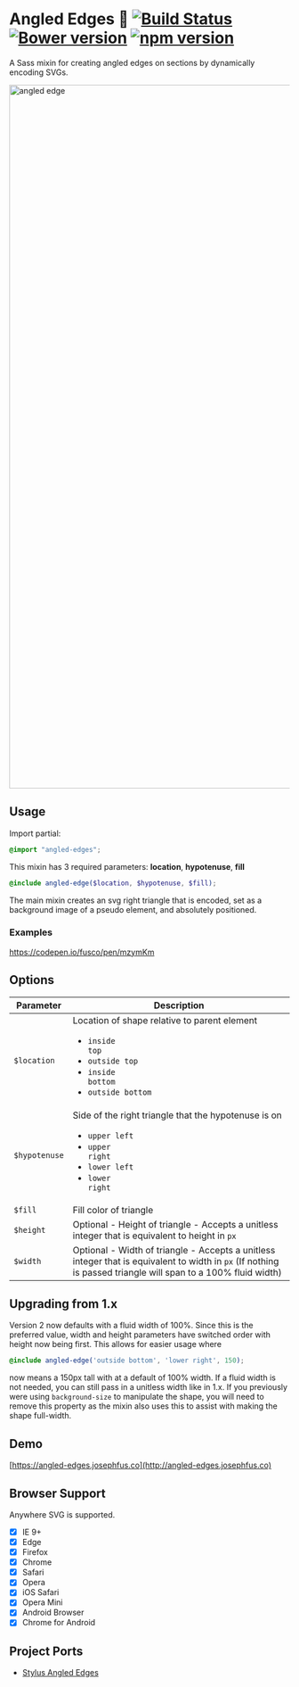 # Angled Edges :triangular_ruler: [![Build Status](https://travis-ci.org/josephfusco/angled-edges.svg?branch=master)](https://travis-ci.org/josephfusco/angled-edges) [![Bower version](https://badge.fury.io/bo/angled-edges.svg)](https://badge.fury.io/bo/angled-edges) [![npm version](https://badge.fury.io/js/angled-edges.svg)](https://badge.fury.io/js/angled-edges)

A Sass mixin for creating angled edges on sections by dynamically encoding SVGs.

<img width="1262" alt="angled edge" src="https://cloud.githubusercontent.com/assets/6676674/16118929/33700404-33a7-11e6-8e94-a9ace624a41a.png">

## Usage

Import partial:
```scss
@import "angled-edges";
```

This mixin has 3 required parameters: **location**, **hypotenuse**, **fill**
```scss
@include angled-edge($location, $hypotenuse, $fill);
```

The main mixin creates an svg right triangle that is encoded, set as a background image of a pseudo element, and absolutely positioned.

### Examples

https://codepen.io/fusco/pen/mzymKm

## Options

| Parameter | Description |
| ----------| ----------- |
| `$location` | Location of shape relative to parent element <uL><li><code>inside top</code></li><li><code>outside top</code></li><li><code>inside bottom</code></li><li><code>outside bottom</code></li></ul> |
| `$hypotenuse` | Side of the right triangle that the hypotenuse is on <uL><li><code>upper left</code></li><li><code>upper right</code></li><li><code>lower left</code></li><li><code>lower right</code></li></ul> |
| `$fill` | Fill color of triangle |
| `$height` | Optional - Height of triangle - Accepts a unitless integer that is equivalent to height in `px` |
| `$width` | Optional - Width of triangle - Accepts a unitless integer that is equivalent to width in `px` (If nothing is passed triangle will span to a 100% fluid width) |

## Upgrading from 1.x

Version 2 now defaults with a fluid width of 100%. Since this is the preferred value, width and height parameters have switched order with height now being first. This allows for easier usage where
```scss
@include angled-edge('outside bottom', 'lower right', 150);
```
now means a 150px tall with at a default of 100% width. If a fluid width is not needed, you can still pass in a unitless width like in 1.x. If you previously were using `background-size` to manipulate the shape, you will need to remove this property as the mixin also uses this to assist with making the shape full-width.

## Demo

[https://angled-edges.josephfus.co](http://angled-edges.josephfus.co)

## Browser Support

Anywhere SVG is supported.

- [x] IE 9+
- [x] Edge
- [x] Firefox
- [x] Chrome
- [x] Safari
- [x] Opera
- [x] iOS Safari
- [x] Opera Mini
- [x] Android Browser
- [x] Chrome for Android

## Project Ports

+ [Stylus Angled Edges](https://github.com/OlegWock/stylus-angled-edges)
